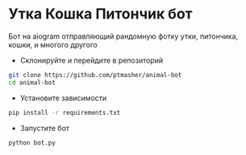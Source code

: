 # Утка Кошка Питончик бот

Бот на aiogram отправляющий рандомную фотку утки, питончика, кошки, и многого другого

- Склонируйте и перейдите в репозиторий
```bash
git clone https://github.com/ptmasher/animal-bot
cd animal-bot
```

- Установите зависимости
```bash
pip install -r requirements.txt
```

- Запустите бот
```bash
python bot.py
```